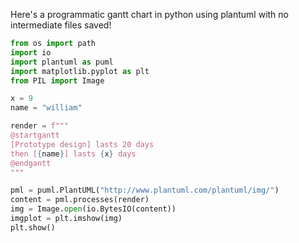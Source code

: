 Here's a programmatic gantt chart in python using plantuml with no intermediate files saved! 


```python {cmd="python" hide continue run_on_save matplotlib=true}
from os import path
import io
import plantuml as puml
import matplotlib.pyplot as plt
from PIL import Image

x = 9
name = "william"

render = f"""
@startgantt
[Prototype design] lasts 20 days
then [{name}] lasts {x} days
@endgantt
"""

pml = puml.PlantUML("http://www.plantuml.com/plantuml/img/")
content = pml.processes(render)
img = Image.open(io.BytesIO(content))
imgplot = plt.imshow(img)
plt.show()
```

